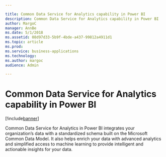 ```yaml
---

title: Common Data Service for Analytics capability in Power BI
description: Common Data Service for Analytics capability in Power BI
author: MargoC
manager: AnnBe
ms.date: 5/1/2018
ms.assetid: 08d97d33-5b9f-4bde-a437-99812a4911d1
ms.topic: article
ms.prod: 
ms.service: business-applications
ms.technology: 
ms.author: margoc
audience: Admin

---
```

#  Common Data Service for Analytics capability in Power BI




[!include[banner](../../../includes/banner.md)]

Common Data Service for Analytics in Power BI integrates your organization’s
data with a standardized schema built on the Microsoft Common Data Model. It
also helps enrich your data with advanced analytics and simplified access to
machine learning to provide intelligent and actionable insights for your data.
